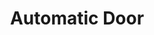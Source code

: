 ---
cover: "../Visuals/Cloyne-Door/doorVid.gif"
coverAlt: ""
description: Automated Door that could be opened using a Berkeley student ID card for verified members living at Cloyne Court.
pubDate: 2024-01-02 00:00:00
slug: automatic-door
title: Automatic Door
tags:
- C++
- Arduino
- Raspberry Pi
- Automation
---